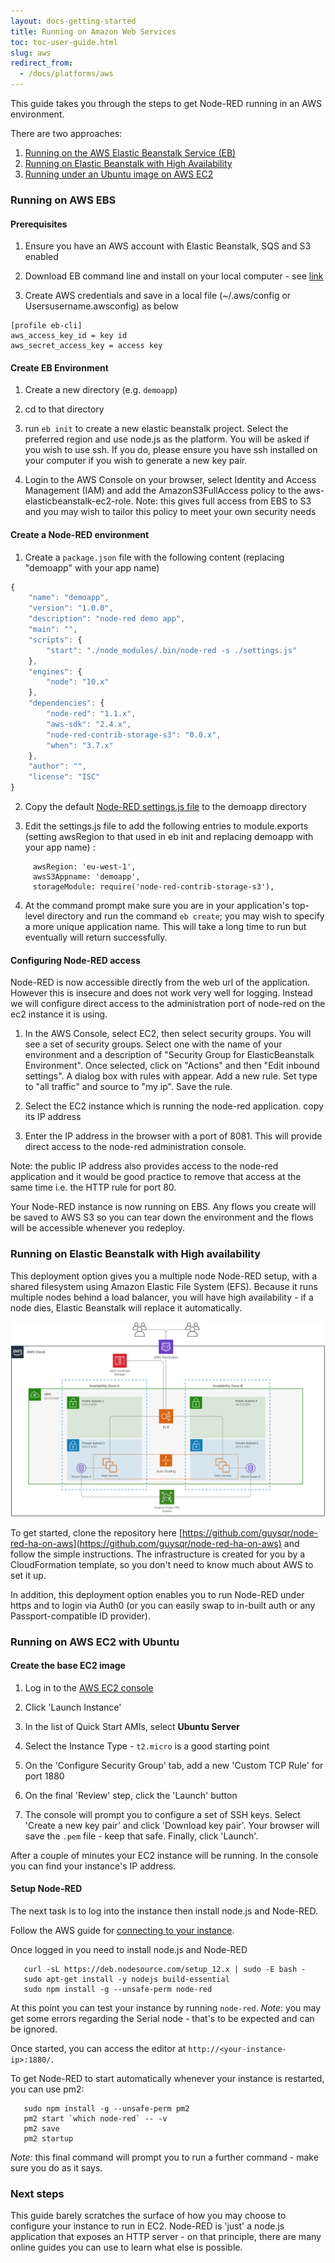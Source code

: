 ```yaml
---
layout: docs-getting-started
title: Running on Amazon Web Services
toc: toc-user-guide.html
slug: aws
redirect_from:
  - /docs/platforms/aws
---
```


This guide takes you through the steps to get Node-RED running in an AWS environment.

There are two approaches:

1. [Running on the AWS Elastic Beanstalk Service (EB)](#running-on-aws-ebs)
2. [Running on Elastic Beanstalk with High Availability](#running-on-elastic-beanstalk-with-high-availability)
3. [Running under an Ubuntu image on AWS EC2](#running-on-aws-ec2-with-ubuntu)

### Running on AWS EBS

#### Prerequisites

1. Ensure you have an AWS account with Elastic Beanstalk, SQS and S3 enabled

2. Download EB command line and install on your local computer - see [link](http://docs.aws.amazon.com/elasticbeanstalk/latest/dg/GettingStarted.html)

3. Create AWS credentials and save in a local file (~/.aws/config or Usersusername.awsconfig) as below

```
[profile eb-cli]
aws_access_key_id = key id
aws_secret_access_key = access key
```

#### Create EB Environment

1. Create a new directory (e.g. `demoapp`)

2. cd to that directory

3. run `eb init` to create a new elastic beanstalk project. Select the preferred region and use node.js as the platform.
You will be asked if you wish to use ssh. If you do, please ensure you have ssh installed on your computer if you wish to generate a new key pair.

4. Login to the AWS Console on your browser, select Identity and Access Management (IAM) and add the AmazonS3FullAccess policy to the aws-elasticbeanstalk-ec2-role. Note: this gives full access from EBS to S3 and you may wish to tailor this policy to meet your own security needs

#### Create a Node-RED environment

1. Create a `package.json` file with the following content (replacing "demoapp" with your app name)

```javascript
{   
    "name": "demoapp",
    "version": "1.0.0",
    "description": "node-red demo app",
    "main": "",
    "scripts": {
        "start": "./node_modules/.bin/node-red -s ./settings.js"
    },
    "engines": {
        "node": "10.x"
    },
    "dependencies": {
        "node-red": "1.1.x",
        "aws-sdk": "2.4.x",
        "node-red-contrib-storage-s3": "0.0.x",
        "when": "3.7.x"
    },
    "author": "",
    "license": "ISC"
}
```

2. Copy the default [Node-RED settings.js file](https://github.com/node-red/node-red/blob/master/packages/node_modules/node-red/settings.js) to the demoapp directory

3. Edit the settings.js file to add the following entries to module.exports (setting awsRegion to that used in eb init and replacing demoapp with your app name) :

```
     awsRegion: 'eu-west-1',
     awsS3Appname: 'demoapp',
     storageModule: require('node-red-contrib-storage-s3'),
```

4. At the command prompt make sure you are in your application's top-level directory and run the command `eb create`; you may wish to specify a more unique application name. This will take a long time to run but eventually will return successfully.

#### Configuring Node-RED access

Node-RED is now accessible directly from the web url of the application. However this is insecure and does not work very well for logging. Instead we will configure direct access to the administration port of node-red on the ec2 instance it is using.

1. In the AWS Console, select EC2, then select security groups. You will see a set of security groups. Select one with the name of your environment and a description of "Security Group for ElasticBeanstalk Environment". Once selected, click on "Actions" and then "Edit inbound settings". A dialog box with rules with appear. Add a new rule. Set type to "all traffic" and source to "my ip". Save the rule.  

2. Select the EC2 instance which is running the node-red application. copy its IP address

3. Enter the IP address in the browser with a port of 8081. This will provide direct access to the node-red administration console.

Note: the public IP address also provides access to the node-red application and it would be good practice to remove that access at the same time  i.e. the HTTP rule for port 80.

Your Node-RED instance is now running on EBS. Any flows you create will be saved to AWS S3 so you can tear down the environment and the flows will be accessible whenever you redeploy.

### Running on Elastic Beanstalk with High availability

This deployment option gives you a multiple node Node-RED setup, with a shared filesystem using Amazon Elastic File System (EFS). Because it runs multiple nodes behind a load balancer, you will have high availability - if a node dies, Elastic Beanstalk will replace it automatically.

![solution diagram](/images/node-red-ha-on-aws.png "Node-RED on Elastic Beanstalk with High availability")

To get started, clone the repository here [https://github.com/guysqr/node-red-ha-on-aws](https://github.com/guysqr/node-red-ha-on-aws) and follow the simple instructions. The infrastructure is created for you by a CloudFormation template, so you don't need to know much about AWS to set it up.

In addition, this deployment option enables you to run Node-RED under https and to login via Auth0 (or you can easily swap to in-built auth or any Passport-compatible ID provider).


### Running on AWS EC2 with Ubuntu

#### Create the base EC2 image

1. Log in to the [AWS EC2 console](https://console.aws.amazon.com/ec2)

2. Click 'Launch Instance'

3. In the list of Quick Start AMIs, select **Ubuntu Server**

4. Select the Instance Type - `t2.micro` is a good starting point

5. On the 'Configure Security Group' tab, add a new 'Custom TCP Rule' for port 1880

6. On the final 'Review' step, click the 'Launch' button

7. The console will prompt you to configure a set of SSH keys. Select 'Create a new key pair' and click 'Download key pair'. Your browser will save the `.pem` file - keep that safe. Finally, click 'Launch'.

After a couple of minutes your EC2 instance will be running. In the console
you can find your instance's IP address.

#### Setup Node-RED

The next task is to log into the instance then install node.js and Node-RED.

Follow the AWS guide for [connecting to your instance](http://docs.aws.amazon.com/AWSEC2/latest/UserGuide/AccessingInstances.html).

Once logged in you need to install node.js and Node-RED

       curl -sL https://deb.nodesource.com/setup_12.x | sudo -E bash -
       sudo apt-get install -y nodejs build-essential
       sudo npm install -g --unsafe-perm node-red


At this point you can test your instance by running `node-red`. *Note*: you may
get some errors regarding the Serial node - that's to be expected and can be
ignored.

Once started, you can access the editor at `http://<your-instance-ip>:1880/`.

To get Node-RED to start automatically whenever your instance is restarted, you
can use pm2:

       sudo npm install -g --unsafe-perm pm2
       pm2 start `which node-red` -- -v
       pm2 save
       pm2 startup

*Note:* this final command will prompt you to run a further command - make sure you do as it says.

### Next steps

This guide barely scratches the surface of how you may choose to configure your
instance to run in EC2. Node-RED is 'just' a node.js application that exposes an
HTTP server - on that principle, there are many online guides you can use to
learn what else is possible.
